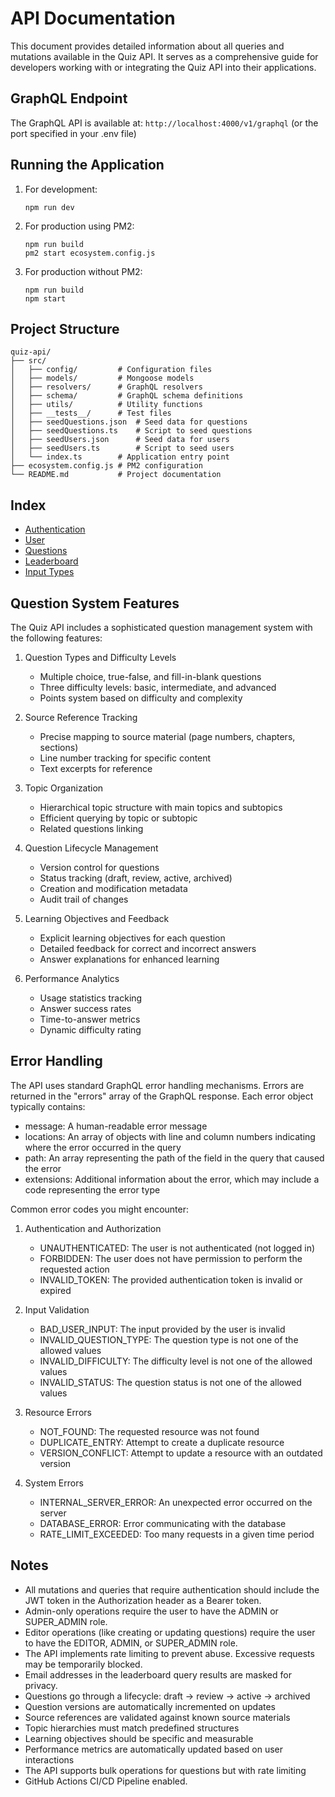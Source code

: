# API Documentation

This document provides detailed information about all queries and mutations available in the Quiz API. It serves as a comprehensive guide for developers working with or integrating the Quiz API into their applications.

## GraphQL Endpoint

The GraphQL API is available at: `http://localhost:4000/v1/graphql` (or the port specified in your .env file)

## Running the Application

1. For development:

   ```
   npm run dev
   ```

2. For production using PM2:

   ```
   npm run build
   pm2 start ecosystem.config.js
   ```

3. For production without PM2:
   ```
   npm run build
   npm start
   ```

## Project Structure

```
quiz-api/
├── src/
│   ├── config/         # Configuration files
│   ├── models/         # Mongoose models
│   ├── resolvers/      # GraphQL resolvers
│   ├── schema/         # GraphQL schema definitions
│   ├── utils/          # Utility functions
│   ├── __tests__/      # Test files
│   ├── seedQuestions.json  # Seed data for questions
│   ├── seedQuestions.ts    # Script to seed questions
│   ├── seedUsers.json      # Seed data for users
│   ├── seedUsers.ts        # Script to seed users
│   └── index.ts        # Application entry point
├── ecosystem.config.js # PM2 configuration
└── README.md           # Project documentation
```

## Index

- [Authentication](./Authentication.md)
- [User](./User.md)
- [Questions](./Questions.md)
- [Leaderboard](./Leaderboard.md)
- [Input Types](./InputTypes.md)

## Question System Features

The Quiz API includes a sophisticated question management system with the following features:

1. Question Types and Difficulty Levels

   - Multiple choice, true-false, and fill-in-blank questions
   - Three difficulty levels: basic, intermediate, and advanced
   - Points system based on difficulty and complexity

2. Source Reference Tracking

   - Precise mapping to source material (page numbers, chapters, sections)
   - Line number tracking for specific content
   - Text excerpts for reference

3. Topic Organization

   - Hierarchical topic structure with main topics and subtopics
   - Efficient querying by topic or subtopic
   - Related questions linking

4. Question Lifecycle Management

   - Version control for questions
   - Status tracking (draft, review, active, archived)
   - Creation and modification metadata
   - Audit trail of changes

5. Learning Objectives and Feedback

   - Explicit learning objectives for each question
   - Detailed feedback for correct and incorrect answers
   - Answer explanations for enhanced learning

6. Performance Analytics
   - Usage statistics tracking
   - Answer success rates
   - Time-to-answer metrics
   - Dynamic difficulty rating

## Error Handling

The API uses standard GraphQL error handling mechanisms. Errors are returned in the "errors" array of the GraphQL response. Each error object typically contains:

- message: A human-readable error message
- locations: An array of objects with line and column numbers indicating where the error occurred in the query
- path: An array representing the path of the field in the query that caused the error
- extensions: Additional information about the error, which may include a code representing the error type

Common error codes you might encounter:

1. Authentication and Authorization

   - UNAUTHENTICATED: The user is not authenticated (not logged in)
   - FORBIDDEN: The user does not have permission to perform the requested action
   - INVALID_TOKEN: The provided authentication token is invalid or expired

2. Input Validation

   - BAD_USER_INPUT: The input provided by the user is invalid
   - INVALID_QUESTION_TYPE: The question type is not one of the allowed values
   - INVALID_DIFFICULTY: The difficulty level is not one of the allowed values
   - INVALID_STATUS: The question status is not one of the allowed values

3. Resource Errors

   - NOT_FOUND: The requested resource was not found
   - DUPLICATE_ENTRY: Attempt to create a duplicate resource
   - VERSION_CONFLICT: Attempt to update a resource with an outdated version

4. System Errors
   - INTERNAL_SERVER_ERROR: An unexpected error occurred on the server
   - DATABASE_ERROR: Error communicating with the database
   - RATE_LIMIT_EXCEEDED: Too many requests in a given time period

## Notes

- All mutations and queries that require authentication should include the JWT token in the Authorization header as a Bearer token.
- Admin-only operations require the user to have the ADMIN or SUPER_ADMIN role.
- Editor operations (like creating or updating questions) require the user to have the EDITOR, ADMIN, or SUPER_ADMIN role.
- The API implements rate limiting to prevent abuse. Excessive requests may be temporarily blocked.
- Email addresses in the leaderboard query results are masked for privacy.
- Questions go through a lifecycle: draft → review → active → archived
- Question versions are automatically incremented on updates
- Source references are validated against known source materials
- Topic hierarchies must match predefined structures
- Learning objectives should be specific and measurable
- Performance metrics are automatically updated based on user interactions
- The API supports bulk operations for questions but with rate limiting
- GitHub Actions CI/CD Pipeline enabled.
